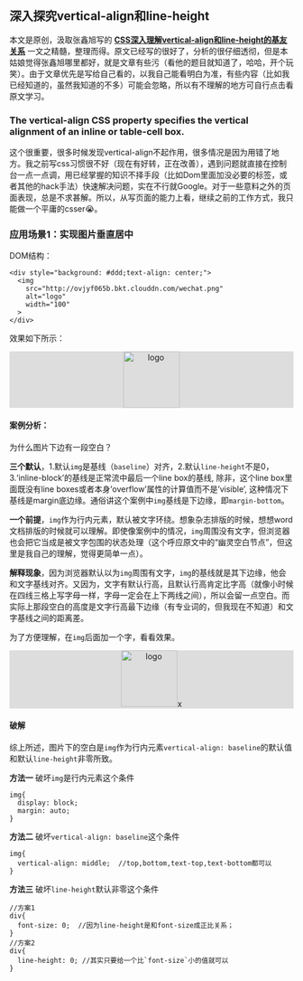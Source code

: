 ## 深入探究vertical-align和line-height
本文是原创，汲取张鑫旭写的 [**CSS深入理解vertical-align和line-height的基友关系**](http://www.zhangxinxu.com/wordpress/2015/08/css-deep-understand-vertical-align-and-line-height/) 一文之精髓，整理而得。原文已经写的很好了，分析的很仔细透彻，但是本姑娘觉得张鑫旭哪里都好，就是文章有些污（看他的题目就知道了，哈哈，开个玩笑）。由于文章优先是写给自己看的，以我自己能看明白为准，有些内容（比如我已经知道的，虽然我知道的不多）可能会忽略，所以有不理解的地方可自行点击看原文学习。


### The vertical-align CSS property specifies the vertical alignment of an inline or table-cell box.

这个很重要，很多时候发现vertical-align不起作用，很多情况是因为用错了地方。我之前写css习惯很不好（现在有好转，正在改善），遇到问题就直接在控制台一点一点调，用已经掌握的知识不择手段（比如Dom里面加没必要的标签，或者其他的hack手法）快速解决问题，实在不行就Google。对于一些意料之外的页面表现，总是不求甚解。所以，从写页面的能力上看，继续之前的工作方式，我只能做一个平庸的csser😭。

### 应用场景1：实现图片垂直居中
DOM结构：

```
<div style="background: #ddd;text-align: center;">
  <img
    src="http://ovjyf065b.bkt.clouddn.com/wechat.png"
    alt="logo"
    width="100"
  >
</div>
```
效果如下所示：
<div style="background: #ddd;text-align: center;margin-bottom: 1em;">
  <img
    src="http://ovjyf065b.bkt.clouddn.com/wechat.png"
    alt="logo"
    width="100"
  >
</div>


#### 案例分析：

为什么图片下边有一段空白？

**三个默认**，1.默认`img`是基线（`baseline`）对齐，2.默认`line-height`不是0，3.‘inline-block’的基线是正常流中最后一个line box的基线, 除非，这个line box里面既没有line boxes或者本身’overflow’属性的计算值而不是’visible’, 这种情况下基线是margin底边缘。通俗讲这个案例中`img`基线是下边缘，即`margin-bottom`。

**一个前提**，`img`作为行内元素，默认被文字环绕。想象杂志排版的时候，想想word文档排版的时候就可以理解。即使像案例中的情况，`img`周围没有文字，但浏览器也会把它当成是被文字包围的状态处理（这个呼应原文中的“幽灵空白节点”，但这里是我自己的理解，觉得更简单一点）。

**解释现象**，因为浏览器默认以为`img`周围有文字，`img`的基线就是其下边缘，他会和文字基线对齐。又因为，文字有默认行高，且默认行高肯定比字高（就像小时候在四线三格上写字母一样，字母一定会在上下两线之间），所以会留一点空白。而实际上那段空白的高度是文字行高最下边缘（有专业词的，但我现在不知道）和文字基线之间的距离差。

为了方便理解，在`img`后面加一个字，看看效果。

<div style="background: #ddd;text-align: center;margin-bottom: 1em;">
  <img
    src="http://ovjyf065b.bkt.clouddn.com/wechat.png"
    alt="logo"
    width="100"
  >x
</div>

#### 破解

综上所述，图片下的空白是`img`作为行内元素`vertical-align: baseline`的默认值和默认`line-height`非零所致。

**方法一** 破坏`img`是行内元素这个条件

```
img{
  display: block;
  margin: auto;
}
```
**方法二** 破坏`vertical-align: baseline`这个条件

```
img{
  vertical-align: middle;  //top,bottom,text-top,text-bottom都可以
}
```
**方法三** 破坏`line-height`默认非零这个条件

```
//方案1
div{
  font-size: 0;  //因为line-height是和font-size成正比关系；
}
//方案2
div{
  line-height: 0; //其实只要给一个比`font-size`小的值就可以
}
```


